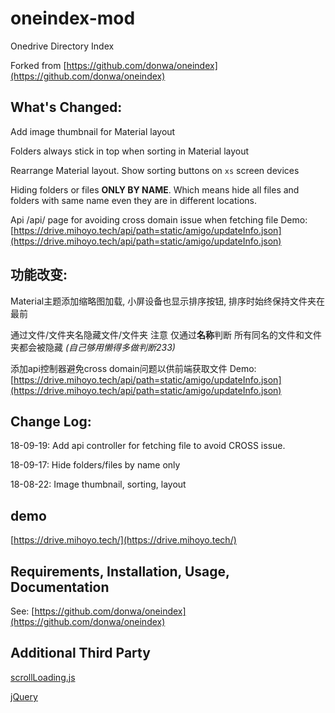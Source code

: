# oneindex-mod
Onedrive Directory Index

Forked from [https://github.com/donwa/oneindex](https://github.com/donwa/oneindex)

## What's Changed:

Add image thumbnail for Material layout

Folders always stick in top when sorting in Material layout

Rearrange Material layout. Show sorting buttons on `xs` screen devices

Hiding folders or files **ONLY BY NAME**. Which means hide all files and folders with same name even they are in different locations.

Api /api/ page for avoiding cross domain issue when fetching file Demo: [https://drive.mihoyo.tech/api/path=static/amigo/updateInfo.json](https://drive.mihoyo.tech/api/path=static/amigo/updateInfo.json)  
## 功能改变:

Material主题添加缩略图加载, 小屏设备也显示排序按钮, 排序时始终保持文件夹在最前

通过文件/文件夹名隐藏文件/文件夹 注意 仅通过**名称**判断 所有同名的文件和文件夹都会被隐藏 *(自己够用懒得多做判断233)*

添加api控制器避免cross domain问题以供前端获取文件 Demo: [https://drive.mihoyo.tech/api/path=static/amigo/updateInfo.json](https://drive.mihoyo.tech/api/path=static/amigo/updateInfo.json)  

## Change Log:

18-09-19: Add api controller for fetching file to avoid CROSS issue.

18-09-17: Hide folders/files by name only

18-08-22: Image thumbnail, sorting, layout

## demo
[https://drive.mihoyo.tech/](https://drive.mihoyo.tech/)  

## Requirements, Installation, Usage, Documentation

See: [https://github.com/donwa/oneindex](https://github.com/donwa/oneindex)

## Additional Third Party

[scrollLoading.js](https://www.zhangxinxu.com/wordpress/2010/11/jquery%E9%A1%B5%E9%9D%A2%E5%9B%BE%E7%89%87%E7%AD%89%E5%85%83%E7%B4%A0%E6%BB%9A%E5%8A%A8%E5%8A%A8%E6%80%81%E5%8A%A0%E8%BD%BD%E5%AE%9E%E7%8E%B0/)

[jQuery](https://jquery.com/)